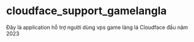 # cloudface_support_gamelangla

Đây là application hỗ trợ người dùng vps game làng lá Cloudface đầu năm 2023
